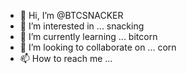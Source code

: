 - 👋 Hi, I’m @BTCSNACKER
- 👀 I’m interested in ... snacking 
- 🌱 I’m currently learning ... bitcorn 
- 💞️ I’m looking to collaborate on ... corn
- 📫 How to reach me ... 

<!---
BTCSNACKER/BTCSNACKER is a ✨ special ✨ repository because its `README.md` (this file) appears on your GitHub profile.
You can click the Preview link to take a look at your changes.
--->
